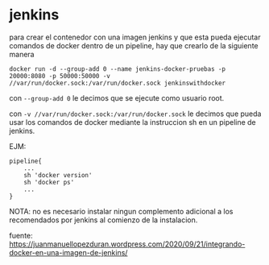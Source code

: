 # jenkins

para crear el contenedor con una imagen jenkins y que esta pueda ejecutar comandos de docker dentro de un pipeline, hay que crearlo de la siguiente manera
```console
docker run -d --group-add 0 --name jenkins-docker-pruebas -p 20000:8080 -p 50000:50000 -v //var/run/docker.sock:/var/run/docker.sock jenkinswithdocker
```
con ```--group-add 0``` le decimos que se ejecute como usuario root.

con ```-v //var/run/docker.sock:/var/run/docker.sock``` le decimos que pueda usar los comandos de docker mediante la instruccion sh en un pipeline de jenkins.

EJM:
```
pipeline{
    ...
    sh 'docker version'
    sh 'docker ps'
    ...
}
```
NOTA: no es necesario instalar ningun complemento adicional a los recomendados por jenkins al comienzo de la instalacion.

fuente: https://juanmanuellopezduran.wordpress.com/2020/09/21/integrando-docker-en-una-imagen-de-jenkins/